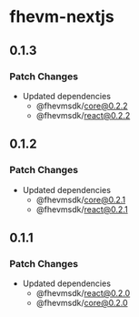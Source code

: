 # fhevm-nextjs

## 0.1.3

### Patch Changes

- Updated dependencies
  - @fhevmsdk/core@0.2.2
  - @fhevmsdk/react@0.2.2

## 0.1.2

### Patch Changes

- Updated dependencies
  - @fhevmsdk/core@0.2.1
  - @fhevmsdk/react@0.2.1

## 0.1.1

### Patch Changes

- Updated dependencies
  - @fhevmsdk/react@0.2.0
  - @fhevmsdk/core@0.2.0
